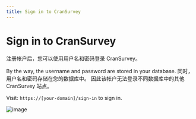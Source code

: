 ```yaml
---
title: Sign in to CranSurvey
---
```


# Sign in to CranSurvey

注册帐户后，您可以使用用户名和密码登录 CranSurvey。

By the way, the username and password are stored in your database. 同时，用户名和密码存储在您的数据库中。 因此该帐户无法登录不同数据库中的其他 CranSurvey 站点。

Visit: `https://[your-domain]/sign-in` to sign in.

![image](https://github.com/ocoke/csur-site/assets/71591824/7633247c-fdc1-48c4-8821-aefc7bbf739c)
